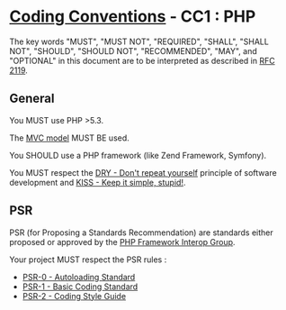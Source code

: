 # [Coding Conventions](https://github.com/kdubuc/coding-conventions/blob/master/README.md) - CC1 : PHP

The key words "MUST", "MUST NOT", "REQUIRED", "SHALL", "SHALL NOT", "SHOULD",
"SHOULD NOT", "RECOMMENDED", "MAY", and "OPTIONAL" in this document are to be
interpreted as described in [RFC 2119][].

[RFC 2119]: http://www.ietf.org/rfc/rfc2119.txt
[PSR-0]: https://github.com/php-fig/fig-standards/blob/master/accepted/PSR-0.md
[PSR-1]: https://github.com/php-fig/fig-standards/blob/master/accepted/PSR-1-basic-coding-standard.md

## General

You MUST use PHP >5.3.

The [MVC model](http://en.wikipedia.org/wiki/Model%E2%80%93view%E2%80%93controller) MUST BE used.

You SHOULD use a PHP framework (like Zend Framework, Symfony).

You MUST respect the [DRY - Don't repeat yourself](http://en.wikipedia.org/wiki/Don't_repeat_yourself) principle of software development and [KISS - Keep it simple, stupid!](http://en.wikipedia.org/wiki/KISS_principle).

## PSR

PSR (for Proposing a Standards Recommendation) are standards either proposed or approved by the [PHP Framework Interop Group](http://www.php-fig.org/).

Your project MUST respect the PSR rules :

* [PSR-0 - Autoloading Standard](https://github.com/php-fig/fig-standards/blob/master/accepted/PSR-0.md)
* [PSR-1 - Basic Coding Standard](https://github.com/php-fig/fig-standards/blob/master/accepted/PSR-1-basic-coding-standard.md)
* [PSR-2 - Coding Style Guide](https://github.com/php-fig/fig-standards/blob/master/accepted/PSR-2-coding-style-guide.md)
